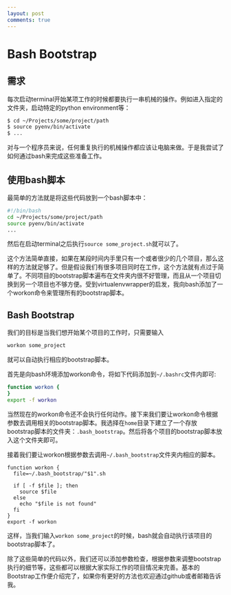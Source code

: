```yaml
---
layout: post
comments: true
---
```


Bash Bootstrap
==============

需求
----
每次启动terminal开始某项工作的时候都要执行一串机械的操作。例如进入指定的文件夹，启动特定的python environment等：

```bash
$ cd ~/Projects/some/project/path
$ source pyenv/bin/activate
$ ...
```

对与一个程序员来说，任何重复执行的机械操作都应该让电脑来做。于是我尝试了如何通过bash来完成这些准备工作。

使用bash脚本
-----------
最简单的方法就是将这些代码放到一个bash脚本中：

```bash
#!/bin/bash
cd ~/Projects/some/project/path
source pyenv/bin/activate
...
```

然后在启动terminal之后执行`source some_project.sh`就可以了。

这个方法简单直接，如果在某段时间内手里只有一个或者很少的几个项目，那么这样的方法就足够了。但是假设我们有很多项目同时在工作，这个方法就有点过于简单了。不同项目的bootstrap脚本遍布在文件夹内很不好管理，而且从一个项目切换到另一个项目也不够方便。受到virtualenvwrapper的启发，我向bash添加了一个workon命令来管理所有的bootstrap脚本。

Bash Bootstrap
--------------
我们的目标是当我们想开始某个项目的工作时，只需要输入

```bash
workon some_project
```

就可以自动执行相应的bootstrap脚本。

首先是向bash环境添加workon命令，将如下代码添加到`~/.bashrc`文件内即可:

```bash
function workon {
}
export -f workon
```

当然现在的workon命令还不会执行任何动作。接下来我们要让workon命令根据参数去调用相关的bootstrap脚本。我选择在`home`目录下建立了一个存放bootstrap脚本的文件夹：`.bash_bootstrap`。然后将各个项目的bootstrap脚本放入这个文件夹即可。

接着我们要让workon根据参数去调用`~/.bash_bootstrap`文件夹内相应的脚本。

```
function workon {
  file=~/.bash_bootstrap/"$1".sh

  if [ -f $file ]; then
    source $file
  else
    echo "$file is not found"
  fi
}
export -f workon
```

这样，当我们输入`workon some_project`的时候，bash就会自动执行该项目的bootstrap脚本了。

除了这些简单的代码以外，我们还可以添加参数检查，根据参数来调整bootstrap执行的细节等，这些都可以根据大家实际工作的项目情况来完善。基本的Bootstrap工作便介绍完了，如果你有更好的方法也欢迎通过github或者邮箱告诉我。
